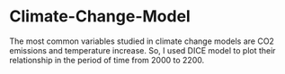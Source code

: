 # Climate-Change-Model
The most common variables studied in climate change models are CO2 emissions and temperature increase. So, I used DICE model to plot their relationship in the period of time from 2000 to 2200.
